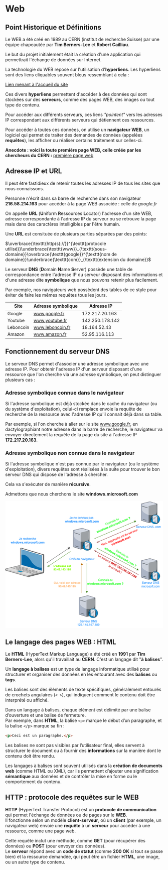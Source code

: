 # Web

## Point Historique et Définitions

Le WEB a été créé en 1989 au CERN (institut de recherche Suisse) par une équipe chapeautée par **Tim Berners-Lee** et **Robert Cailliau**.

Le but du projet initialement était la création d'une application qui permettrait l'échange de données sur Internet.

La technologie du WEB repose sur l'utilisation d'**hyperliens**. 
Les hyperliens sont des liens cliquables souvent bleus ressemblant à cela :

[Lien menant à l'accueil du site](../../index.md)

Ces divers **hyperliens** permettent d'accéder à des données qui sont stockées sur des **serveurs**, comme des pages WEB, des images ou tout type de contenu.

Pour accéder aux différents serveurs, ces liens *"pointent"* vers les adresses IP correspondant aux différents serveurs qui détiennent ces ressources.

Pour accéder à toutes ces données, on utilise un **navigateur WEB**, un logiciel qui permet de traiter des demandes de données (appelées **requêtes**), les afficher ou réaliser certains traitement sur celles-ci.

**Anecdote : voici la toute première page WEB, celle créée par les chercheurs du CERN :** [première page web](http://info.cern.ch/hypertext/WWW/TheProject.html)

## Adresse IP et URL

Il peut être fastidieux de retenir toutes les adresses IP de tous les sites que nous connaissons.

Personne n'écrit dans sa barre de recherche dans son navigateur **216.58.214.163** pour accéder à la page WEB associée : celle de *google.fr*

On appelle **URL** (**U**niform **R**essources **L**ocator) l'adresse d'un site WEB, adresse correspondante à l'adresse IP du serveur ou se retrouve la page mais dans des caractères intelligibles par l'être humain.

Une **URL** est consituée de plusieurs parties séparées par des points:

$\overbrace{\texttt{http(s)://}}^{\texttt{protocole utilisé}}\underbrace{\texttt{www}}_{\texttt{sous-domaine}}\overbrace{\texttt{google}}^{\texttt{nom de domaine}}\underbrace{\texttt{com}}_{\texttt{extension du domaine}}$

Le serveur **DNS** (**D**omain **N**ame **S**erver) possède une table de correspondance entre l'adresse IP du serveur disposant des informations et d'une adresse dite **symbolique** que nous pouvons retenir plus facilement.

Par exemple, nos navigateurs web possèdent des tables de ce style pour éviter de faire les mêmes requêtes tous les jours.

|Site|Adresse symbolique|Adresse IP|
|-|-|-|
|Google|www.google.fr|172.217.20.163|
|Youtube|www.youtube.fr|142.250.178.142|
|Leboncoin|www.leboncoin.fr|18.164.52.43|
|Amazon|www.amazon.fr|52.95.116.113|

## Fonctionnement du serveur DNS

Le serveur DNS permet d'associer une adresse symbolique avec une adresse IP.
Pour obtenir l'adresse IP d'un serveur disposant d'une ressource que l'on cherche via une adresse symbolique, on peut distinguer plusieurs cas :

### Adresse symbolique connue dans le navigateur

Si l'adresse symbolique est déjà stockée dans le cache du navigateur (ou du système d'exploitation), celui-ci remplace envoie la requête de recherche de la ressource avec l'adresse IP qu'il connait déjà dans sa table.

Par exemple, si l'on cherche à aller sur le site www.google.fr, en dactylographiant notre adresse dans la barre de recherche, le navigateur va envoyer directement la requête de la page du site à l'adresse IP **172.217.20.163**.

### Adresse symbolique non connue dans le navigateur

Si l'adresse symbolique n'est pas connue par le navigateur (ou le système d'exploitation), divers requêtes sont réalisées à la suite pour trouver le bon serveur DNS qui dispose de l'adresse à chercher.

Cela va s'exécuter de manière **récursive**.

Admettons que nous cherchons le site **windows.microsoft.com**

![dns](dns.png)

## Le langage des pages WEB : HTML

Le **HTML** (HyperText Markup Language) a été créé en **1991** par **Tim Berners-Lee**, alors qu'il travaillait au **CERN**. C'est un langage dit "**à balises**".

Un **langage à balises** est un type de langage informatique utilisé pour structurer et organiser des données en les entourant avec des **balises** ou **tags**.  

Les balises sont des éléments de texte spécifiques, généralement entourés de crochets angulaires (`< >`), qui indiquent comment le contenu doit être interprété ou affiché.

Dans un langage à balises, chaque élément est délimité par une balise d’ouverture et une balise de fermeture.  
Par exemple, dans **HTML**, la balise `<p>` marque le début d’un paragraphe, et la balise `</p>` marque sa fin :

```html
<p>Ceci est un paragraphe.</p>
```

Les balises ne sont pas visibles par l’utilisateur final, elles servent à structurer le document ou à fournir des **informations** sur la manière dont le contenu doit être rendu.  

Les langages à balises sont souvent utilisés dans la **création de documents web** (comme HTML ou XML), car ils permettent d’ajouter une signification **sémantique** aux données et de contrôler la mise en forme ou le comportement du contenu.


## HTTP : protocole des requêtes sur le WEB

**HTTP** (HyperText Transfer Protocol) est un **protocole de communication** qui permet l'échange de données ou de pages sur le **WEB**.  
Il fonctionne selon un modèle **client-serveur**, où un **client** (par exemple, un navigateur web) envoie une **requête** à un **serveur** pour accéder à une ressource, comme une page web.  

Cette requête inclut une méthode, comme **GET** (pour récupérer des données) ou **POST** (pour envoyer des données).  
Le **serveur** répond avec un **code de statut** (comme **200 OK** si tout se passe bien) et la ressource demandée, qui peut être un fichier **HTML**, une image, ou un autre type de contenu.  



